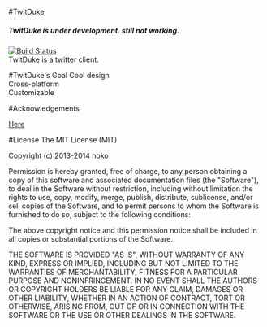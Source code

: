 #TwitDuke
##### TwitDuke is under development. still not working.
[![Build Status](https://travis-ci.org/nokok/TwitDuke.svg?branch=master)](https://travis-ci.org/nokok/TwitDuke)  
TwitDuke is a twitter client.  

#TwitDuke's Goal
Cool design  
Cross-platform  
Customizable

#Acknowledgements

[Here](https://github.com/nokok/TwitDuke/blob/master/acknowledgements.md)

#License
The MIT License (MIT)

Copyright (c) 2013-2014 noko

Permission is hereby granted, free of charge, to any person obtaining a copy
of this software and associated documentation files (the "Software"), to deal
in the Software without restriction, including without limitation the rights
to use, copy, modify, merge, publish, distribute, sublicense, and/or sell
copies of the Software, and to permit persons to whom the Software is
furnished to do so, subject to the following conditions:

The above copyright notice and this permission notice shall be included in
all copies or substantial portions of the Software.

THE SOFTWARE IS PROVIDED "AS IS", WITHOUT WARRANTY OF ANY KIND, EXPRESS OR
IMPLIED, INCLUDING BUT NOT LIMITED TO THE WARRANTIES OF MERCHANTABILITY,
FITNESS FOR A PARTICULAR PURPOSE AND NONINFRINGEMENT. IN NO EVENT SHALL THE
AUTHORS OR COPYRIGHT HOLDERS BE LIABLE FOR ANY CLAIM, DAMAGES OR OTHER
LIABILITY, WHETHER IN AN ACTION OF CONTRACT, TORT OR OTHERWISE, ARISING FROM,
OUT OF OR IN CONNECTION WITH THE SOFTWARE OR THE USE OR OTHER DEALINGS IN
THE SOFTWARE.
